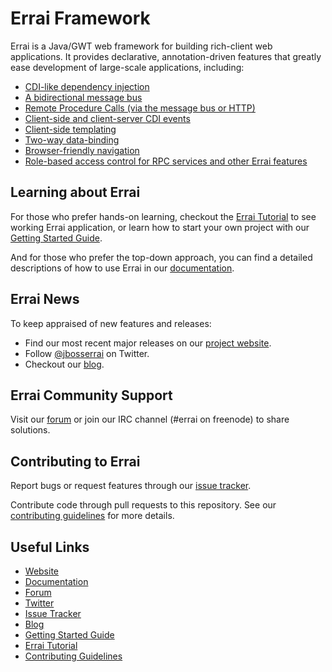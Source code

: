 # Errai Framework

Errai is a Java/GWT web framework for building rich-client web applications. It provides declarative, annotation-driven features that greatly ease development of large-scale applications, including:

* [CDI-like dependency injection](http://docs.jboss.org/errai/latest/errai/reference/html_single/#sid-5931402)
* [A bidirectional message bus](http://docs.jboss.org/errai/latest/errai/reference/html_single/#sid-5931263)
* [Remote Procedure Calls (via the message bus or HTTP)](http://docs.jboss.org/errai/latest/errai/reference/html_single/#sid-5931313)
* [Client-side and client-server CDI events](http://docs.jboss.org/errai/latest/errai/reference/html_single/#sid-21758054)
* [Client-side templating](http://docs.jboss.org/errai/latest/errai/reference/html_single/#sid-51806600)
* [Two-way data-binding](http://docs.jboss.org/errai/latest/errai/reference/html_single/#sid-51282340)
* [Browser-friendly navigation](http://docs.jboss.org/errai/latest/errai/reference/html_single/#sid-54493676)
* [Role-based access control for RPC services and other Errai features](http://docs.jboss.org/errai/latest/errai/reference/html_single/#_errai_security)

## Learning about Errai

For those who prefer hands-on learning, checkout the [Errai Tutorial](https://github.com/errai/errai-tutorial) to see working Errai application, or learn how to start your own project with our [Getting Started Guide](http://erraiframework.org/getting-started/index.html#SetupPage).

And for those who prefer the top-down approach, you can find a detailed descriptions of how to use Errai in our [documentation](http://docs.jboss.org/errai/latest/errai/reference/html_single/).

## Errai News

To keep appraised of new features and releases:

* Find our most recent major releases on our [project website](http://erraiframework.org).
* Follow [@jbosserrai](https://twitter.com/jbosserrai) on Twitter.
* Checkout our [blog](http://errai-blog.blogspot.ca/).

## Errai Community Support

Visit our [forum](https://developer.jboss.org/en/errai) or join our IRC channel (#errai on freenode) to share solutions.

## Contributing to Errai

Report bugs or request features through our [issue tracker](https://issues.jboss.org/projects/ERRAI).

Contribute code through pull requests to this repository. See our [contributing guidelines](CONTRIBUTING.md) for more details.

## Useful Links

* [Website](http://erraiframework.org)
* [Documentation](http://docs.jboss.org/errai/latest/errai/reference/html_single/)
* [Forum](https://developer.jboss.org/en/errai)
* [Twitter](https://twitter.com/jbosserrai)
* [Issue Tracker](https://issues.jboss.org/projects/ERRAI)
* [Blog](http://errai-blog.blogspot.ca/)
* [Getting Started Guide](http://erraiframework.org/getting-started/index.html#SetupPage)
* [Errai Tutorial](https://github.com/errai/errai-tutorial)
* [Contributing Guidelines](CONTRIBUTING.md)
